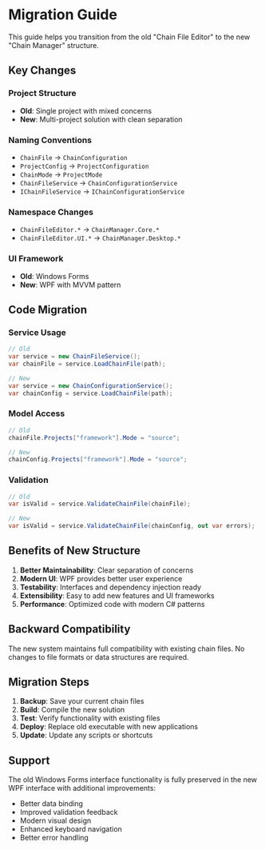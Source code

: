 # Migration Guide

This guide helps you transition from the old "Chain File Editor" to the new "Chain Manager" structure.

## Key Changes

### Project Structure
- **Old**: Single project with mixed concerns
- **New**: Multi-project solution with clean separation

### Naming Conventions
- `ChainFile` → `ChainConfiguration`
- `ProjectConfig` → `ProjectConfiguration`
- `ChainMode` → `ProjectMode`
- `ChainFileService` → `ChainConfigurationService`
- `IChainFileService` → `IChainConfigurationService`

### Namespace Changes
- `ChainFileEditor.*` → `ChainManager.Core.*`
- `ChainFileEditor.UI.*` → `ChainManager.Desktop.*`

### UI Framework
- **Old**: Windows Forms
- **New**: WPF with MVVM pattern

## Code Migration

### Service Usage
```csharp
// Old
var service = new ChainFileService();
var chainFile = service.LoadChainFile(path);

// New
var service = new ChainConfigurationService();
var chainConfig = service.LoadChainFile(path);
```

### Model Access
```csharp
// Old
chainFile.Projects["framework"].Mode = "source";

// New
chainConfig.Projects["framework"].Mode = "source";
```

### Validation
```csharp
// Old
var isValid = service.ValidateChainFile(chainFile);

// New
var isValid = service.ValidateChainFile(chainConfig, out var errors);
```

## Benefits of New Structure

1. **Better Maintainability**: Clear separation of concerns
2. **Modern UI**: WPF provides better user experience
3. **Testability**: Interfaces and dependency injection ready
4. **Extensibility**: Easy to add new features and UI frameworks
5. **Performance**: Optimized code with modern C# patterns

## Backward Compatibility

The new system maintains full compatibility with existing chain files. No changes to file formats or data structures are required.

## Migration Steps

1. **Backup**: Save your current chain files
2. **Build**: Compile the new solution
3. **Test**: Verify functionality with existing files
4. **Deploy**: Replace old executable with new applications
5. **Update**: Update any scripts or shortcuts

## Support

The old Windows Forms interface functionality is fully preserved in the new WPF interface with additional improvements:

- Better data binding
- Improved validation feedback
- Modern visual design
- Enhanced keyboard navigation
- Better error handling